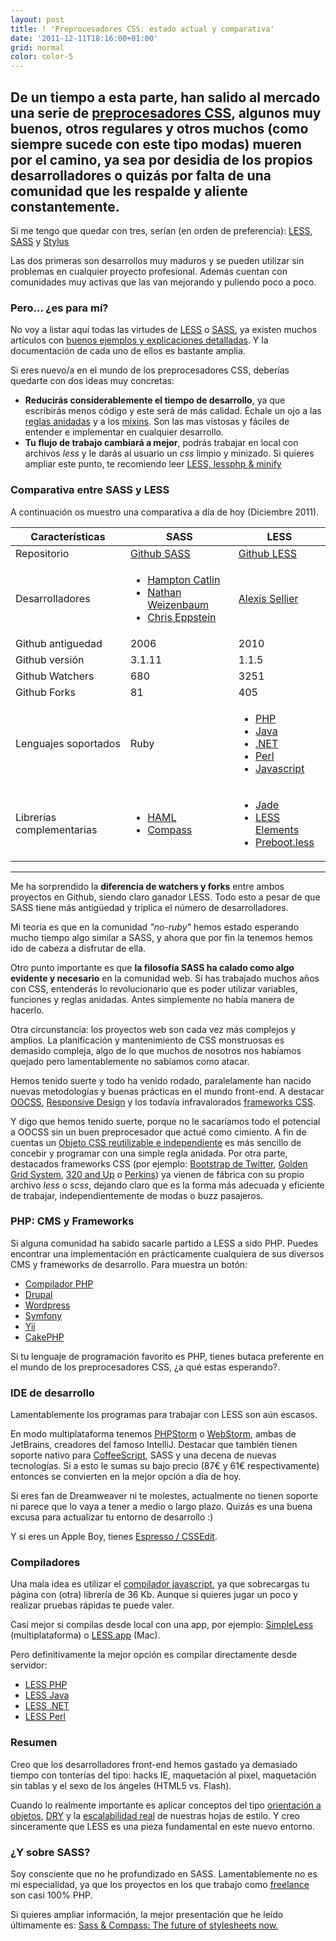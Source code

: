 ```yaml
---
layout: post
title: ! 'Preprocesadores CSS: estado actual y comparativa'
date: '2011-12-11T18:16:00+01:00'
grid: normal
color: color-5
---
```


## De un tiempo a esta parte, han salido al mercado una serie de [preprocesadores CSS](https://www.google.com/search?q=CSS+Preprocessor/), algunos muy buenos, otros regulares y otros muchos (como siempre sucede con este tipo modas) mueren por el camino, ya sea por desidia de los propios desarrolladores o quizás por falta de una comunidad que les respalde y aliente constantemente.

Si me tengo que quedar con tres, serían (en orden de preferencia):
[LESS](http://lesscss.org/), [SASS](http://sass-lang.com/) y
[Stylus](http://learnboost.github.com/stylus/)

Las dos primeras son desarrollos muy maduros y se pueden utilizar sin
problemas en cualquier proyecto profesional. Además cuentan con
comunidades muy activas que las van mejorando y puliendo poco a poco.

### Pero… ¿es para mí?

No voy a listar aquí todas las virtudes de [LESS](http://lesscss.org/) o
[SASS](http://sass-lang.com/), ya existen muchos artículos con [buenos
ejemplos y explicaciones
detalladas](http://coding.smashingmagazine.com/2011/09/09/an-introduction-to-less-and-comparison-to-sass "An Introduction To LESS, And Comparison To Sass").
Y la documentación de cada uno de ellos es bastante amplia.

Si eres nuevo/a en el mundo de los preprocesadores CSS, deberías
quedarte con dos ideas muy concretas:

-   **Reducirás considerablemente el tiempo de desarrollo**, ya que
    escribirás menos código y este será de más calidad. Échale un ojo a
    las [reglas anidadas](http://lesscss.org/#-nested-rules) y a los
    [mixins](http://lesscss.org/#-mixins). Son las mas vistosas y
    fáciles de entender e implementar en cualquier desarrollo.
-   **Tu flujo de trabajo cambiará a mejor**, podrás trabajar en local
    con archivos *less* y le darás al usuario un *css* limpio y
    minizado. Si quieres ampliar este punto, te recomiendo leer [LESS,
    lessphp & minify](http://blog.garciaechegaray.com/2011/12/07/less-lessphp-minify.html)

### Comparativa entre SASS y LESS

A continuación os muestro una comparativa a día de hoy (Diciembre 2011).

<table class="tables">
    <thead>
        <tr>
            <th>Características</th>
            <th>SASS</th>
            <th>LESS</th>
        </tr>
    </thead>
    <tbody>
        <tr>
            <td>Repositorio</td>
            <td><a href="https://github.com/nex3/sass">Github SASS</a></td>
            <td><a href="https://github.com/cloudhead/less.js)">Github LESS</a></td>
        </tr>
        <tr>        
            <td>Desarrolladores</td>
            <td>
                <ul>
                    <li><a href="http://www.twitter.com/hcatlin">Hampton Catlin</a></li>
                    <li><a href="https://twitter.com/#!/nex3">Nathan Weizenbaum</a></li>
                    <li><a href="https://twitter.com/#!/chriseppstein">Chris Eppstein</a></li>
                </ul>
            </td>
            <td>
                <a href="http://twitter.com/cloudhead">Alexis Sellier</a>
            </td>
        </tr>
        <tr>
            <td>Github antiguedad</td>
            <td>2006</td>
            <td>2010</td>
        </tr>
        <tr>
            <td>Github versión</td>
            <td>3.1.11</td>
            <td>1.1.5</td>
        </tr>
        <tr>
            <td>Github Watchers</td>
            <td>680</td>
            <td>3251</td>
        </tr>
        <tr>
            <td>Github Forks</td>
            <td>81</td>
            <td>405</td>
        </tr>
        <tr>
            <td>Lenguajes soportados</td>
            <td>Ruby</td>
            <td>
                <ul>
                    <li><a href="http://leafo.net/lessphp/">PHP</a></li>
                    <li><a href="https://github.com/asual/lesscss-servlet">Java</a></li>
                    <li><a href="http://www.dotlesscss.org">.NET</a></li>
                    <li><a href="http://search.cpan.org/~drinchev/CSS-LESSp-0.86/lib/CSS/LESSp.pm">Perl</a></li>
                    <li><a href="https://github.com/cloudhead/less.js">Javascript</a></li>
                </ul>
            </td>
        </tr>
        <tr>
            <td>Librerías complementarias</td>
            <td>
                <ul>
                    <li><a href="http://haml-lang.com/">HAML</a></li>
                    <lI><a href="http://compass-style.org/">Compass</a></lI>
                </ul>
            </td>
            <td>
              <ul>
                  <li><a href="http://jade-lang.com/">Jade</a></li>
                  <li><a href="http://lesselements.com/">LESS Elements</a></li>
                  <li><a href="http://markdotto.com/bootstrap/">Preboot.less</a></li>
                </ul>
            </td>
        </tr>
   </tbody>
</table>

***

Me ha sorprendido la **diferencia de watchers y forks** entre ambos
proyectos en Github, siendo claro ganador LESS. Todo esto a pesar de que
SASS tiene más antigüedad y triplica el número de desarrolladores.

Mi teoría es que en la comunidad *"no-ruby"* hemos estado esperando
mucho tiempo algo similar a SASS, y ahora que por fin la tenemos hemos
ido de cabeza a disfrutar de ella.

Otro punto importante es que **la filosofía SASS ha calado como algo
evidente y necesario** en la comunidad web. Si has trabajado muchos años
con CSS, entenderás lo revolucionario que es poder utilizar variables,
funciones y reglas anidadas. Antes simplemente no había manera de
hacerlo.

Otra circunstancia: los proyectos web son cada vez más complejos y
amplios. La planificación y mantenimiento de CSS monstruosas es demasido
compleja, algo de lo que muchos de nosotros nos habíamos quejado pero
lamentablemente no sabíamos como atacar.

Hemos tenido suerte y todo ha venido rodado, paralelamente han nacido
nuevas metodologías y buenas prácticas en el mundo front-end. A destacar
[OOCSS](http://es.scribd.com/doc/60772875/OOCSS-Version-anotada-janogarcia),
[Responsive
Design](http://www.alistapart.com/articles/responsive-web-design/) y los
todavía infravalorados [frameworks
CSS](http://speckyboy.com/2011/11/17/15-responsive-css-frameworks-worth-considering/).

Y digo que hemos tenido suerte, porque no le sacaríamos todo el
potencial a OOCSS sin un buen preprocesador que actué como cimiento. A
fin de cuentas un [Objeto CSS reutilizable e
independiente](https://github.com/stubbornella/oocss/wiki) es más
sencillo de concebir y programar con una simple regla anidada. Por otra
parte, destacados frameworks CSS (por ejemplo: [Bootstrap de
Twitter](http://twitter.github.com/bootstrap/), [Golden Grid
System](http://goldengridsystem.com/), [320 and
Up](http://stuffandnonsense.co.uk/projects/320andup/) o
[Perkins](http://p.erkins.com/)) ya vienen de fábrica con su propio
archivo *less* o *scss*, dejando claro que es la forma más adecuada y
eficiente de trabajar, independientemente de modas o buzz pasajeros.

### PHP: CMS y Frameworks

Si alguna comunidad ha sabido sacarle partido a LESS a sido PHP. Puedes
encontrar una implementación en prácticamente cualquiera de sus diversos
CMS y frameworks de desarrollo. Para muestra un botón:

-   [Compilador PHP](http://leafo.net/lessphp/)
-   [Drupal](http://drupal.org/project/less)
-   [Wordpress](http://wordpress.org/extend/plugins/wp-less)
-   [Symfony](http://www.symfony-project.org/plugins/sfLESSPlugin)
-   [Yii](http://www.yiiframework.com/extension/less)
-   [CakePHP](https://github.com/Phally/less)

Si tu lenguaje de programación favorito es PHP, tienes butaca preferente
en el mundo de los preprocesadores CSS, ¿a qué estas esperando?.

### IDE de desarrollo

Lamentablemente los programas para trabajar con LESS son aún escasos.

En modo multiplataforma tenemos
[PHPStorm](http://www.jetbrains.com/phpstorm/) o
[WebStorm](http://www.jetbrains.com/webstorm/), ambas de JetBrains,
creadores del famoso IntelliJ. Destacar que también tienen soporte
nativo para [CoffeeScript](http://jashkenas.github.com/coffee-script),
SASS y una decena de nuevas tecnologías. Si a esto le sumas su bajo
precio (87€ y 61€ respectivamente) entonces se convierten en la mejor
opción a día de hoy.

Si eres fan de Dreamweaver ni te molestes, actualmente no tienen soporte
ni parece que lo vaya a tener a medio o largo plazo. Quizás es una buena
excusa para actualizar tu entorno de desarrollo :)

Y si eres un Apple Boy, tienes [Espresso /
CSSEdit](http://macrabbit.com/espresso).

### Compiladores

Una mala idea es utilizar el [compilador
javascript](https://github.com/cloudhead/less.js), ya que sobrecargas tu
página con (otra) librería de 36 Kb. Aunque si quieres jugar un poco y
realizar pruebas rápidas te puede valer.

Casi mejor si compilas desde local con una app, por ejemplo:
[SimpleLess](http://wearekiss.com/simpless) (multiplataforma) o
[LESS.app](http://incident57.com/less/) (Mac).

Pero definitivamente la mejor opción es compilar directamente desde
servidor:

-   [LESS PHP](http://leafo.net/lessphp/)
-   [LESS Java](https://github.com/asual/lesscss-servlet)
-   [LESS .NET](http://www.dotlesscss.org)
-   [LESS
    Perl](http://search.cpan.org/~drinchev/CSS-LESSp-0.86/lib/CSS/LESSp.pm)

### Resumen

Creo que los desarrolladores front-end hemos gastado ya demasiado tiempo
con tonterías del tipo: hacks IE, maquetación al pixel, maquetación sin
tablas y el sexo de los ángeles (HTML5 vs. Flash).

Cuando lo realmente importante es aplicar conceptos del tipo
[orientación a
objetos](http://www.slideshare.net/stubbornella/object-oriented-css),
[DRY](http://coding.smashingmagazine.com/2011/11/07/the-future-of-css-embracing-the-machine/)
y la [escalabilidad
real](http://37signals.com/svn/posts/3003-css-taking-control-of-the-cascade)
de nuestras hojas de estilo. Y creo sinceramente que LESS es una pieza
fundamental en este nuevo entorno.

### ¿Y sobre SASS?

Soy consciente que no he profundizado en SASS. Lamentablemente no es mi
especialidad, ya que los proyectos en los que trabajo como
[freelance](http://bruno.garciaechegaray.com/) son casi 100% PHP.

Si quieres ampliar información, la mejor presentación que he leído
últimamente es: [Sass & Compass: The future of stylesheets
now.](http://speakerdeck.com/u/imathis/p/sass-compass-the-future-of-stylesheets-now)

